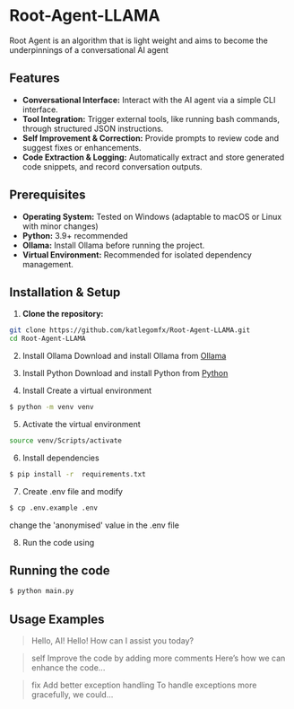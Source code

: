 # Root-Agent-LLAMA

Root Agent is an algorithm that is light weight and aims to become the underpinnings of a conversational AI agent

## Features
- **Conversational Interface:** Interact with the AI agent via a simple CLI interface.
- **Tool Integration:** Trigger external tools, like running bash commands, through structured JSON instructions.
- **Self Improvement & Correction:** Provide prompts to review code and suggest fixes or enhancements.
- **Code Extraction & Logging:** Automatically extract and store generated code snippets, and record conversation outputs.

## Prerequisites
- **Operating System:** Tested on Windows (adaptable to macOS or Linux with minor changes)
- **Python:** 3.9+ recommended
- **Ollama:** Install Ollama before running the project.
- **Virtual Environment:** Recommended for isolated dependency management.

## Installation & Setup

1. **Clone the repository:**
```bash
git clone https://github.com/katlegomfx/Root-Agent-LLAMA.git
cd Root-Agent-LLAMA
```

2. Install Ollama
Download and install Ollama from [Ollama](https://ollama.com/)

3. Install Python
Download and install Python from [Python](https://www.python.org/downloads/)

4. Install Create a virtual environment
```bash
$ python -m venv venv
```

5. Activate the virtual environment
```bash
source venv/Scripts/activate
```

6. Install dependencies
```bash
$ pip install -r  requirements.txt
```

7. Create .env file and modify
```bash
$ cp .env.example .env
```
change the 'anonymised' value in the .env file

8. Run the code using

## Running the code
```bash
$ python main.py
```

## Usage Examples
> Hello, AI!
Hello! How can I assist you today?

> self Improve the code by adding more comments
Here’s how we can enhance the code...

> fix Add better exception handling
To handle exceptions more gracefully, we could...

